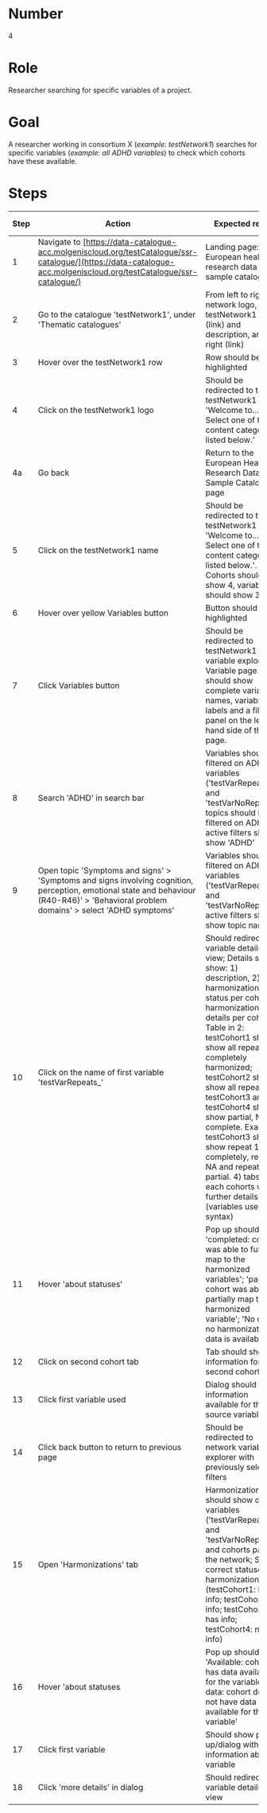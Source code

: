 # Number

4

# Role

Researcher searching for specific variables of a project.

# Goal

A researcher working in consortium X (*example: testNetwork1*) searches for specific variables (*example: all ADHD variables*) to check which cohorts have these available.

# Steps

| Step | Action | Expected result |  Playwright test |
| -----| -------| ----------------| -----------------| 
| 1 | Navigate to [https://data-catalogue-acc.molgeniscloud.org/testCatalogue/ssr-catalogue/](https://data-catalogue-acc.molgeniscloud.org/testCatalogue/ssr-catalogue/) | Landing page: European health research data and sample catalogue| | 
| 2 | Go to the catalogue 'testNetwork1', under 'Thematic catalogues' | From left to right the network logo, testNetwork1 name (link) and description, arrow right (link) | | 
| 3 | Hover over the testNetwork1 row | Row should be highlighted | | 
| 4 | Click on the testNetwork1 logo | Should be redirected to the testNetwork1 'Welcome to... Select one of the content categories listed below.' | | 
| 4a |  Go back | Return to the European Health Research Data and Sample Catalogue page | |
| 5 | Click on the testNetwork1 name | Should be redirected to the testNetwork1 'Welcome to... Select one of the content categories listed below.'. Cohorts should show 4, variables should show 3. | | 
| 6 | Hover over yellow Variables button | Button should be highlighted | | 
| 7 | Click Variables button | Should be redirected to testNetwork1 variable explorer; Variable page should show complete variable names, variable labels and a filters panel on the left hand side of the page. | | 
| 8 | Search 'ADHD' in search bar | Variables should be filtered on ADHD variables ('testVarRepeats' and 'testVarNoRepeats'); topics should be filtered on ADHD; active filters should show 'ADHD'  | | 
| 9 | Open topic 'Symptoms and signs' > 'Symptoms and signs involving cognition, perception, emotional state and behaviour (R40-R46)' > 'Behavioral problem domains' > select 'ADHD symptoms' | Variables should be filtered on ADHD variables ('testVarRepeats_' and 'testVarNoRepeats'); active filters should show topic name | | 
| 10 | Click on the name of first variable 'testVarRepeats_' | Should redirect to variable detailed view; Details should show: 1) description, 2) harmonization status per cohort, 3) harmonization details per cohort. Table in 2: testCohort1 should show all repeats completely harmonized; testCohort2 should show all repeats NA; testCohort3 and testCohort4 should show partial, NA and complete. Example: testCohort3 should show repeat 1 completely, repeat 3 NA and repeat 4 partial. 4) tabs for each cohorts with further details (variables used, syntax) | | 
| 11 | Hover 'about statuses' | Pop up should show 'completed: cohort was able to fully map to the harmonized variables'; 'partially: cohort was able to partially map to the harmonized variable'; 'No data: no harmonization data is available'. | |
| 12 | Click on second cohort tab | Tab should show information for second cohort | | 
| 13 | Click first variable used | Dialog should show information available for the source variable | | 
| 14 | Click back button to return to previous page | Should be redirected to network variable explorer with previously selected filters | | 
| 15 | Open 'Harmonizations' tab | Harmonizations tab should show only variables ('testVarRepeats' and 'testVarNoRepeats') and cohorts part of the network; Show correct statuses for harmonization (testCohort1: has info; testCohort2: no info; testCohort3: has info; testCohort4: no info)| | 
| 16 | Hover 'about statuses | Pop up should show 'Available: cohort has data available for the variable'; 'No data: cohort does not have data available for the variable' | |
| 17 | Click first variable | Should show pop up/dialog with information about variable | | 
| 18 | Click 'more details' in dialog| Should redirect variable detailed view | | 
